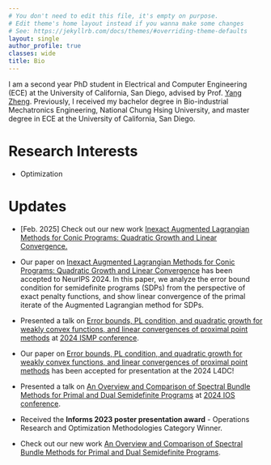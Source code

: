```yaml
---
# You don't need to edit this file, it's empty on purpose.
# Edit theme's home layout instead if you wanna make some changes
# See: https://jekyllrb.com/docs/themes/#overriding-theme-defaults
layout: single
author_profile: true
classes: wide
title: Bio
---
```


I am a second year PhD student in Electrical and Computer Engineering (ECE) at the University of California, San Diego, advised by Prof. [Yang Zheng](https://zhengy09.github.io/). Previously, I received my bachelor degree in Bio-industrial Mechatronics Engineering, National Chung Hsing University, and master degree in ECE at the University of California, San Diego.

Research Interests
======
- Optimization

Updates
======

- [Feb. 2025] Check out our new work [Inexact Augmented Lagrangian Methods for Conic Programs: Quadratic Growth and Linear Convergence.](https://proceedings.neurips.cc/paper_files/paper/2024/file/480eb35745feb11c9120b666f640893e-Paper-Conference.pdf)                    

- Our paper on [Inexact Augmented Lagrangian Methods for Conic Programs: Quadratic Growth and Linear Convergence](https://arxiv.org/pdf/2410.22683) has been accepted to NeurIPS 2024. In this paper, we analyze the error bound condition for semidefinite programs (SDPs) from the perspective of exact penalty functions, and show linear convergence of the primal iterate of the Augmented Lagrangian method for SDPs.

- Presented a talk on [Error bounds, PL condition, and quadratic growth for weakly convex
functions, and linear convergences of proximal point methods](https://fengyiliao.github.io/files/2024-ISMP-Liao.pdf) at [2024 ISMP conference](https://ismp2024.gerad.ca/).

- Our paper on [Error bounds, PL condition, and quadratic growth for weakly convex
functions, and linear convergences of proximal point methods](https://arxiv.org/abs/2312.16775) has been accepted for presentation at the 2024 L4DC!

- Presented a talk on [An Overview and Comparison of Spectral Bundle Methods for
Primal and Dual Semidefinite Programs](https://fengyiliao.github.io/files/2024-IOS-Liao.pdf) at [2024 IOS conference](https://ios2024.rice.edu/).

- Received the **Informs 2023 poster presentation award** - Operations Research and Optimization Methodologies Category Winner.

- Check out our new work [An Overview and Comparison of Spectral Bundle Methods for
Primal and Dual Semidefinite Programs](https://arxiv.org/pdf/2307.07651.pdf).
